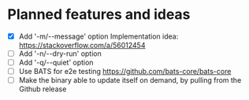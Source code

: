# Planned features and ideas

- [X] Add '-m/--message' option
    Implementation idea: <https://stackoverflow.com/a/56012454>
- [ ] Add '-n/--dry-run' option
- [ ] Add '-q/--quiet' option
- [ ] Use BATS for e2e testing
    <https://github.com/bats-core/bats-core>
- [ ] Make the binary able to update itself on demand, by pulling from the
    Github release
